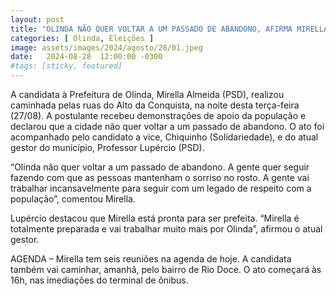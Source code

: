 ```yaml
---
layout: post
title: "OLINDA NÃO QUER VOLTAR A UM PASSADO DE ABANDONO, AFIRMA MIRELLA"
categories: [ Olinda, Eleições ]
image: assets/images/2024/agosto/28/01.jpeg
date:   2024-08-28  12:00:00 -0300
#tags: [sticky, featured]
---
```

A candidata à Prefeitura de Olinda, Mirella Almeida (PSD), realizou caminhada pelas ruas do Alto da Conquista, na noite desta terça-feira (27/08). A postulante recebeu demonstrações de apoio da população e declarou que a cidade não quer voltar a um passado de abandono. O ato foi acompanhado pelo candidato a vice, Chiquinho (Solidariedade), e do atual gestor do município, Professor Lupércio (PSD).

“Olinda não quer voltar a um passado de abandono. A gente quer seguir fazendo com que as pessoas mantenham o sorriso no rosto. A gente vai trabalhar incansavelmente para seguir com um legado de respeito com a população”, comentou Mirella. 

Lupércio destacou que Mirella está pronta para ser prefeita. “Mirella é totalmente preparada e vai trabalhar muito mais por Olinda”, afirmou o atual gestor. 

AGENDA – Mirella tem seis reuniões na agenda de hoje. A candidata também vai caminhar, amanhã, pelo bairro de Rio Doce. O ato começará às 16h, nas imediações do terminal de ônibus.